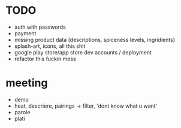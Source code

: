 # TODO

- auth with passwords
- payment
- missing product data (descriptions, spiceness levels, ingridients)
- splash-art, icons, all this shit
- google play store/app store dev accounts / deployment
- refactor this fuckin mess


# meeting

- demo
- heat, descriere, pairings -> filter, 'dont know what u want'
- parole
- plati